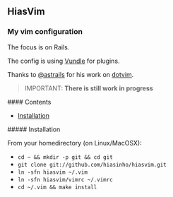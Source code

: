 ## HiasVim

### My vim configuration

The focus is on Rails.

The config is using [Vundle](http://github.com/gmarik/vundle) for plugins.

Thanks to [@astrails](https://twitter.com/astrails) for his work on [dotvim](https://github.com/astrails/dotvim).

> IMPORTANT: **There is still work in progress**

<a name=top>
#### Contents

* [Installation](#installation)

<a name=installation>
##### Installation

From your homedirectory (on Linux/MacOSX):

* `cd ~ && mkdir -p git && cd git`
* `git clone git://github.com/hiasinho/hiasvim.git`
* `ln -sfn hiasvim ~/.vim`
* `ln -sfn hiasvim/vimrc ~/.vimrc`
* `cd ~/.vim && make install`